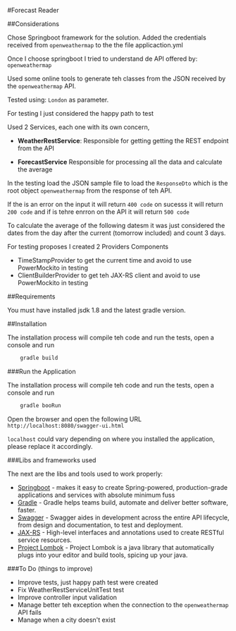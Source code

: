 #Forecast Reader

##Considerations

Chose Springboot framework for the solution. Added the credentials received from ``openweathermap`` to the the file applicaction.yml

Once I choose springboot I tried to understand de API offered by: ``openweathermap``

Used some online tools to generate teh classes from the JSON received by the ``openweathermap`` API.

Tested using: ``London`` as parameter.

For testing I just considered the happy path to test

Used 2 Services, each one with its own concern, 

* **WeatherRestService**: Responsible for getting getting the REST endpoint from the API
    
* **ForecastService** Responsible for processing all the data and calculate the average

In the testing load the JSON sample file to load the ``ResponseDto`` which is the root object ``openweathermap`` from the response
of teh API.

If the is an error on the input it will return ``400 code`` on sucesss it will return ``200 code`` and if is tehre enrron on the API it will return ``500 code``

To calculate the average of the following datesm it was just considered the dates from the day after the current (tomorrow included) and count 3 days.

For testing proposes I created 2 Providers Components
* TimeStampProvider to get the current time and avoid to use PowerMockito in testing
* ClientBuilderProvider to get teh JAX-RS client and avoid to use PowerMockito in testing

##Requirements

You must have installed jsdk 1.8 and the latest gradle version.

##Installation

The installation process will compile teh code and run the tests, open a console and
run 

```sh
    gradle build
```

###Run the Application

The installation process will compile teh code and run the tests, open a console and
run 

```sh
    gradle booRun
```

Open the browser and open the following URL
```http://localhost:8080/swagger-ui.html```

``localhost`` could vary depending on where you installed the application, please replace it accordingly.

###Libs and frameworks used 

The next are the libs and tools used to work properly:

* [Springboot] - makes it easy to create Spring-powered, production-grade applications and services with absolute minimum fuss
* [Gradle] - Gradle helps teams build, automate and deliver better software, faster.
* [Swagger] - Swagger aides in development across the entire API lifecycle, from design and documentation, to test and deployment.
* [JAX-RS] - High-level interfaces and annotations used to create RESTful service resources.
* [Project Lombok] - Project Lombok is a java library that automatically plugs into your editor and build tools, spicing up your java.

###To Do (things to improve)

* Improve tests, just happy path test were created
* Fix WeatherRestServiceUnitTest test
* Improve controller input validation
* Manage better teh exception when the connection to the ``openweathermap`` API fails
* Manage when a city doesn't exist







[//]: # (These are reference links used in the body of this note and get stripped out when the markdown processor does its job. There is no need to format nicely because it shouldn't be seen. Thanks SO - http://stackoverflow.com/questions/4823468/store-comments-in-markdown-syntax)


   [Springboot]: <https://github.com/spring-projects/spring-boot>
   [Gradle]: <https://gradle.org>
   [Swagger]: <https://swagger.io/>
   [JAX-RS]: <https://github.com/eclipse-ee4j/jaxrs-api>
   [Project Lombok]: <https://projectlombok.org/>

